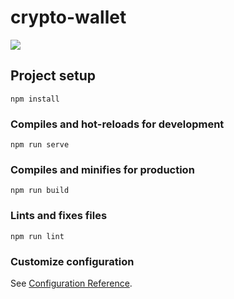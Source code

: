 # crypto-wallet
[![](https://tokei.rs/b1/github/Powarox2159/CryptoWallet)](https://github.com/Powarox2159/CryptoWallet)

## Project setup
```
npm install
```

### Compiles and hot-reloads for development
```
npm run serve
```

### Compiles and minifies for production
```
npm run build
```

### Lints and fixes files
```
npm run lint
```

### Customize configuration
See [Configuration Reference](https://cli.vuejs.org/config/).
